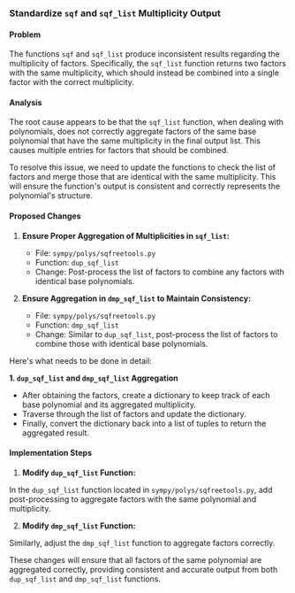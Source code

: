 ### Standardize `sqf` and `sqf_list` Multiplicity Output

#### Problem
The functions `sqf` and `sqf_list` produce inconsistent results regarding the multiplicity of factors. Specifically, the `sqf_list` function returns two factors with the same multiplicity, which should instead be combined into a single factor with the correct multiplicity.

#### Analysis
The root cause appears to be that the `sqf_list` function, when dealing with polynomials, does not correctly aggregate factors of the same base polynomial that have the same multiplicity in the final output list. This causes multiple entries for factors that should be combined.

To resolve this issue, we need to update the functions to check the list of factors and merge those that are identical with the same multiplicity. This will ensure the function's output is consistent and correctly represents the polynomial's structure.

#### Proposed Changes

1. **Ensure Proper Aggregation of Multiplicities in `sqf_list`:**

    - File: `sympy/polys/sqfreetools.py`
    - Function: `dup_sqf_list`
    - Change: Post-process the list of factors to combine any factors with identical base polynomials.

2. **Ensure Aggregation in `dmp_sqf_list` to Maintain Consistency:**

    - File: `sympy/polys/sqfreetools.py`
    - Function: `dmp_sqf_list`
    - Change: Similar to `dup_sqf_list`, post-process the list of factors to combine those with identical base polynomials.

Here's what needs to be done in detail:

**1. `dup_sqf_list` and `dmp_sqf_list` Aggregation**

- After obtaining the factors, create a dictionary to keep track of each base polynomial and its aggregated multiplicity.
- Traverse through the list of factors and update the dictionary.
- Finally, convert the dictionary back into a list of tuples to return the aggregated result.

#### Implementation Steps

1. **Modify `dup_sqf_list` Function:**

In the `dup_sqf_list` function located in `sympy/polys/sqfreetools.py`, add post-processing to aggregate factors with the same polynomial and multiplicity.



2. **Modify `dmp_sqf_list` Function:**

Similarly, adjust the `dmp_sqf_list` function to aggregate factors correctly.



These changes will ensure that all factors of the same polynomial are aggregated correctly, providing consistent and accurate output from both `dup_sqf_list` and `dmp_sqf_list` functions.